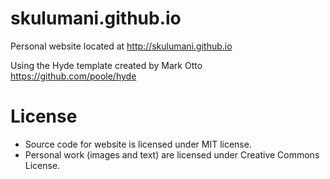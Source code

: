 # skulumani.github.io
Personal website located at http://skulumani.github.io

Using the Hyde template created by Mark Otto https://github.com/poole/hyde

# License

- Source code for website is licensed under MIT license.
- Personal work (images and text) are licensed under Creative Commons License.
